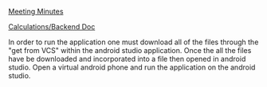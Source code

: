 [Meeting Minutes](https://docs.google.com/presentation/d/1KdgBcJ44fEv6qghZ1U9QxBsIMdMlq52oRwmxUYjcXJE/edit?usp=sharing)

[Calculations/Backend Doc](https://docs.google.com/document/d/1VvMuoC1vX2b0lufa7Ic7vPDGehbZze_7CSz67wWptsk/edit?usp=sharing)


In order to run the application one must download all of the files through the "get from VCS" within the android studio application. Once the all the files have be downloaded and incorporated into a file then opened in android studio. Open a virtual android phone and run the application on the android studio.
